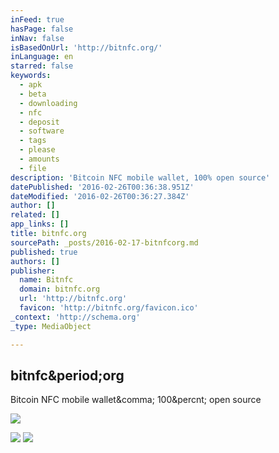 ```yaml
---
inFeed: true
hasPage: false
inNav: false
isBasedOnUrl: 'http://bitnfc.org/'
inLanguage: en
starred: false
keywords:
  - apk
  - beta
  - downloading
  - nfc
  - deposit
  - software
  - tags
  - please
  - amounts
  - file
description: 'Bitcoin NFC mobile wallet, 100% open source'
datePublished: '2016-02-26T00:36:38.951Z'
dateModified: '2016-02-26T00:36:27.384Z'
author: []
related: []
app_links: []
title: bitnfc.org
sourcePath: _posts/2016-02-17-bitnfcorg.md
published: true
authors: []
publisher:
  name: Bitnfc
  domain: bitnfc.org
  url: 'http://bitnfc.org'
  favicon: 'http://bitnfc.org/favicon.ico'
_context: 'http://schema.org'
_type: MediaObject

---
```

<article style=""><h1>bitnfc&amp;period;org</h1><p>Bitcoin NFC mobile wallet&amp;comma; 100&amp;percnt; open source</p><img src="https://camo.githubusercontent.com/41f3f240b11a9bcc28e6356c910d2320a9fb3c08/687474703a2f2f6d6b7670686f746f2e73332e616d617a6f6e6177732e636f6d2f4269744e46432f736d616c6c2f6c6f676f2e706e67" /></article>

![](https://the-grid-user-content.s3-us-west-2.amazonaws.com/ebd63436-acf6-4f9c-9b5c-cd409fcd44be.png)
![](https://the-grid-user-content.s3-us-west-2.amazonaws.com/2b45b63b-1b9f-49f2-b2a2-40a8ef186ee3.png)